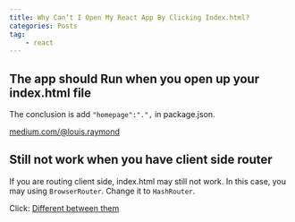 ```yaml
---
title: Why Can’t I Open My React App By Clicking Index.html?
categories: Posts
tag: 
    - react
---
```


## The app should Run when you open up your index.html file

The conclusion is add `"homepage":".",` in package.json. 

[medium.com/@louis.raymond](https://medium.com/@louis.raymond/why-cant-i-open-my-react-app-by-clicking-index-html-d1778f6324cf)

## Still not work when you have client side router

If you are routing client side, index.html may still not work. In this case, you may using `BrowserRouter`. Change it to `HashRouter`.

Click: [Different between them](https://stackoverflow.com/questions/51974369/hashrouter-vs-browserrouter)

